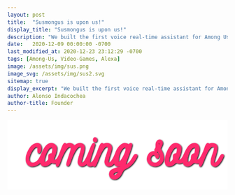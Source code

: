 ```yaml
---
layout: post
title:  "Susmongus is upon us!"
display_title: "Susmongus is upon us!"
description: "We built the first voice real-time assistant for Among Us. Try it out!"
date:   2020-12-09 00:00:00 -0700
last_modified_at: 2020-12-23 23:12:29 -0700
tags: [Among-Us, Video-Games, Alexa]
image: /assets/img/sus.png
image_svg: /assets/img/sus2.svg
sitemap: true
display_excerpt: "We built the first voice real-time assistant for Among Us. Try it out!"
author: Alonso Indacochea
author-title: Founder
---
```

<img class="coming-soon" src="/assets/img/coming-soon-css.svg" alt="Coming soon!">